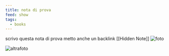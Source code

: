 ```yaml
---
title: nota di prova
feed: show
tags:
  - books
---
```

scrivo questa nota di prova
metto anche un backlink [[Hidden Note]]
![foto](../fotodifamiglia.jpeg)

![altrafoto](https://alet313.s3.eu-west-3.amazonaws.com/fotoradio/2021/faccilongo_wpp21.avif)


